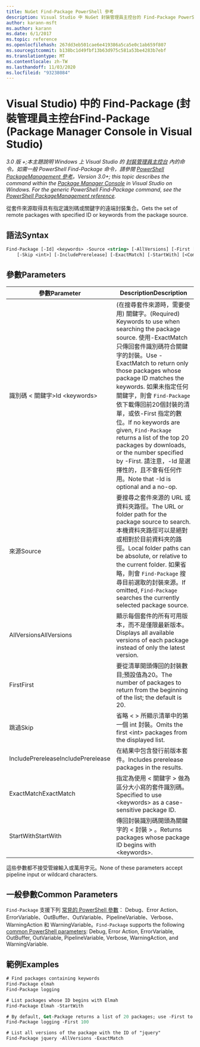 ```yaml
---
title: NuGet Find-Package PowerShell 參考
description: Visual Studio 中 NuGet 封裝管理員主控台的 Find-Package PowerShell 命令參考。
author: karann-msft
ms.author: karann
ms.date: 6/1/2017
ms.topic: reference
ms.openlocfilehash: 267dd3eb501cae6e419386a5ca5e0c1ab659f807
ms.sourcegitcommit: b138bc1d49fbf13b63d975c581a53be4283b7ebf
ms.translationtype: MT
ms.contentlocale: zh-TW
ms.lasthandoff: 11/03/2020
ms.locfileid: "93238084"
---
```

# <a name="find-package-package-manager-console-in-visual-studio"></a><span data-ttu-id="aece2-103">Visual Studio) 中的 Find-Package (封裝管理員主控台</span><span class="sxs-lookup"><span data-stu-id="aece2-103">Find-Package (Package Manager Console in Visual Studio)</span></span>

<span data-ttu-id="aece2-104">*3.0 版 +;本主題說明 Windows 上 Visual Studio 的 [封裝管理員主控台](../../consume-packages/install-use-packages-powershell.md) 內的命令。如需一般 PowerShell Find-Package 命令，請參閱 [PowerShell PackageManagement 參考](/powershell/module/packagemanagement/?view=powershell-6)。*</span><span class="sxs-lookup"><span data-stu-id="aece2-104">*Version 3.0+; this topic describes the command within the [Package Manager Console](../../consume-packages/install-use-packages-powershell.md) in Visual Studio on Windows. For the generic PowerShell Find-Package command, see the [PowerShell PackageManagement reference](/powershell/module/packagemanagement/?view=powershell-6).*</span></span>

<span data-ttu-id="aece2-105">從套件來源取得具有指定識別碼或關鍵字的遠端封裝集合。</span><span class="sxs-lookup"><span data-stu-id="aece2-105">Gets the set of remote packages with specified ID or keywords from the package source.</span></span>

## <a name="syntax"></a><span data-ttu-id="aece2-106">語法</span><span class="sxs-lookup"><span data-stu-id="aece2-106">Syntax</span></span>

```ps
Find-Package [-Id] <keywords> -Source <string> [-AllVersions] [-First [<int>]]
    [-Skip <int>] [-IncludePrerelease] [-ExactMatch] [-StartWith] [<CommonParameters>]
```

## <a name="parameters"></a><span data-ttu-id="aece2-107">參數</span><span class="sxs-lookup"><span data-stu-id="aece2-107">Parameters</span></span>

| <span data-ttu-id="aece2-108">參數</span><span class="sxs-lookup"><span data-stu-id="aece2-108">Parameter</span></span> | <span data-ttu-id="aece2-109">Description</span><span class="sxs-lookup"><span data-stu-id="aece2-109">Description</span></span> |
| --- | --- |
| <span data-ttu-id="aece2-110">識別碼 &lt; 關鍵字&gt;</span><span class="sxs-lookup"><span data-stu-id="aece2-110">Id &lt;keywords&gt;</span></span> | <span data-ttu-id="aece2-111"> (在搜尋套件來源時，需要使用) 關鍵字。</span><span class="sxs-lookup"><span data-stu-id="aece2-111">(Required) Keywords to use when searching the package source.</span></span> <span data-ttu-id="aece2-112">使用-ExactMatch 只傳回套件識別碼符合關鍵字的封裝。</span><span class="sxs-lookup"><span data-stu-id="aece2-112">Use -ExactMatch to return only those packages whose package ID matches the keywords.</span></span> <span data-ttu-id="aece2-113">如果未指定任何關鍵字，則會 `Find-Package` 依下載傳回前20個封裝的清單，或依-First 指定的數位。</span><span class="sxs-lookup"><span data-stu-id="aece2-113">If no keywords are given, `Find-Package` returns a list of the top 20 packages by downloads, or the number specified by -First.</span></span> <span data-ttu-id="aece2-114">請注意，-Id 是選擇性的，且不會有任何作用。</span><span class="sxs-lookup"><span data-stu-id="aece2-114">Note that -Id is optional and a no-op.</span></span> |
| <span data-ttu-id="aece2-115">來源</span><span class="sxs-lookup"><span data-stu-id="aece2-115">Source</span></span> | <span data-ttu-id="aece2-116">要搜尋之套件來源的 URL 或資料夾路徑。</span><span class="sxs-lookup"><span data-stu-id="aece2-116">The URL or folder path for the package source to search.</span></span> <span data-ttu-id="aece2-117">本機資料夾路徑可以是絕對或相對於目前資料夾的路徑。</span><span class="sxs-lookup"><span data-stu-id="aece2-117">Local folder paths can be absolute, or relative to the current folder.</span></span> <span data-ttu-id="aece2-118">如果省略，則會 `Find-Package` 搜尋目前選取的封裝來源。</span><span class="sxs-lookup"><span data-stu-id="aece2-118">If omitted, `Find-Package` searches the currently selected package source.</span></span> |
| <span data-ttu-id="aece2-119">AllVersions</span><span class="sxs-lookup"><span data-stu-id="aece2-119">AllVersions</span></span> | <span data-ttu-id="aece2-120">顯示每個套件的所有可用版本，而不是僅限最新版本。</span><span class="sxs-lookup"><span data-stu-id="aece2-120">Displays all available versions of each package instead of only the latest version.</span></span> |
| <span data-ttu-id="aece2-121">First</span><span class="sxs-lookup"><span data-stu-id="aece2-121">First</span></span> | <span data-ttu-id="aece2-122">要從清單開頭傳回的封裝數目;預設值為20。</span><span class="sxs-lookup"><span data-stu-id="aece2-122">The number of packages to return from the beginning of the list; the default is 20.</span></span> |
| <span data-ttu-id="aece2-123">跳過</span><span class="sxs-lookup"><span data-stu-id="aece2-123">Skip</span></span> | <span data-ttu-id="aece2-124">省略 &lt; &gt; 所顯示清單中的第一個 int 封裝。</span><span class="sxs-lookup"><span data-stu-id="aece2-124">Omits the first &lt;int&gt; packages from the displayed list.</span></span>  |
| <span data-ttu-id="aece2-125">IncludePrerelease</span><span class="sxs-lookup"><span data-stu-id="aece2-125">IncludePrerelease</span></span> | <span data-ttu-id="aece2-126">在結果中包含發行前版本套件。</span><span class="sxs-lookup"><span data-stu-id="aece2-126">Includes prerelease packages in the results.</span></span> |
| <span data-ttu-id="aece2-127">ExactMatch</span><span class="sxs-lookup"><span data-stu-id="aece2-127">ExactMatch</span></span> | <span data-ttu-id="aece2-128">指定為使用 &lt; 關鍵字 &gt; 做為區分大小寫的套件識別碼。</span><span class="sxs-lookup"><span data-stu-id="aece2-128">Specified to use &lt;keywords&gt; as a case-sensitive package ID.</span></span> |
| <span data-ttu-id="aece2-129">StartWith</span><span class="sxs-lookup"><span data-stu-id="aece2-129">StartWith</span></span> | <span data-ttu-id="aece2-130">傳回封裝識別碼開頭為關鍵字的 &lt; 封裝 &gt; 。</span><span class="sxs-lookup"><span data-stu-id="aece2-130">Returns packages whose package ID begins with &lt;keywords&gt;.</span></span> |

<span data-ttu-id="aece2-131">這些參數都不接受管線輸入或萬用字元。</span><span class="sxs-lookup"><span data-stu-id="aece2-131">None of these parameters accept pipeline input or wildcard characters.</span></span>

## <a name="common-parameters"></a><span data-ttu-id="aece2-132">一般參數</span><span class="sxs-lookup"><span data-stu-id="aece2-132">Common Parameters</span></span>

<span data-ttu-id="aece2-133">`Find-Package` 支援下列 [常見的 PowerShell 參數](/powershell/module/microsoft.powershell.core/about/about_commonparameters)： Debug、Error Action、ErrorVariable、OutBuffer、OutVariable、PipelineVariable、Verbose、WarningAction 和 WarningVariable。</span><span class="sxs-lookup"><span data-stu-id="aece2-133">`Find-Package` supports the following [common PowerShell parameters](/powershell/module/microsoft.powershell.core/about/about_commonparameters): Debug, Error Action, ErrorVariable, OutBuffer, OutVariable, PipelineVariable, Verbose, WarningAction, and WarningVariable.</span></span>

## <a name="examples"></a><span data-ttu-id="aece2-134">範例</span><span class="sxs-lookup"><span data-stu-id="aece2-134">Examples</span></span>

```ps
# Find packages containing keywords
Find-Package elmah
Find-Package logging

# List packages whose ID begins with Elmah
Find-Package Elmah -StartWith

# By default, Get-Package returns a list of 20 packages; use -First to show more
Find-Package logging -First 100

# List all versions of the package with the ID of "jquery"
Find-Package jquery -AllVersions -ExactMatch
```